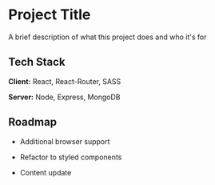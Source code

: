 
# Project Title

A brief description of what this project does and who it's for


## Tech Stack

**Client:** React, React-Router, SASS

**Server:** Node, Express, MongoDB


## Roadmap

- Additional browser support

- Refactor to styled components

- Content update 


